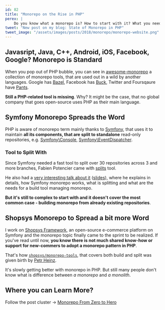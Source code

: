```yaml
---
id: 82
title: "Monorepo on the Rise in PHP"
perex: |
    Do you know what a monorepo is? How to start with it? What you need and do even other programming languages use it? And what about Facebook and Google think about it?
tweet: "New post on my blog: State of Monorepo in PHP"
tweet_image: "/assets/images/posts/2018/monorepo/monorepo-website.png"
---
```


## Javasript, Java, C++, Android, iOS, Facebook, Google? Monorepo is Standard

When you pop out of PHP bubble, you can see in [awesome-monorepo](https://github.com/korfuri/awesome-monorepo) a collection of monorepo tools, that are used out in a wild by another languages. Google has [Bazel](https://bazel.build/), Facebook has [Buck](https://buckbuild.com/), Twitter and Foursqaure have [Pants](https://www.pantsbuild.org/).

**Still a PHP-related tool is missing**. Why? It might be the case, that no global company that goes open-source uses PHP as their main language.

## Symfony Monorepo Spreads the Word

PHP is aware of monorepo term mainly thanks to [Symfony](https://github.com/symfony/symfony), that uses it to maintain **all its components, that are split to standalone** read-only repositories, e.g. [Symfony\Console](https://github.com/symfony/console), [Symfony\EventDispatcher](https://github.com/symfony/event-dispatcher).

### Tool to Split With

Since Symfony needed a fast tool to split over 30 repositories across 3 and more branches, Fabien Potencier came with [splits](https://twitter.com/fabpot/status/739860138564149248?lang=en) tool.

He also had a [very interesting talk about it](https://www.youtube.com/watch?v=4w3-f6Xhvu8) ([slides](https://speakerdeck.com/fabpot/a-monorepo-vs-manyrepos)), where he explains in details, how Symfony monorepo works, what is splitting and what are the needs for a build tool managing monorepo.

**But it's still to complex to start with and it doesn't cover the most common case - building monorepo from already existing repositories**.

## Shopsys Monorepo to Spread a bit more Word

I work on [Shopsys Framework](https://www.shopsys.com/), an open-source e-commerce platform on Symfony and the monorepo topic finally came to the sprint to be realized. If you've read until now, **you know there is not much shared know-how or support for new-commers to adopt a monorepo pattern in PHP**.

That's how [`shopsys/monorepo-tools`](https://github.com/shopsys/monorepo-tools), that covers both build and split was given birth by [Petr Heinz](https://github.com/PetrHeinz).

It's slowly getting better with monorepo in PHP. But still many people don't know what is difference between *a monorepo* and *a monolith*.

## Where you can Learn More?

Follow the post cluster → [Monorepo From Zero to Hero](/clusters/#monorepo-from-zero-to-hero)
